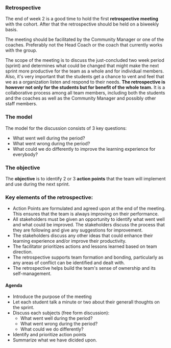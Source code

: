 ### Retrospective
The end of week 2 is a good time to hold the first **retrospective meeting** with the cohort. After that the retrospective should be held on a biweekly basis.

The meeting should be facilitated by the Community Manager or one of the coaches. Preferably not the Head Coach or the coach that currently works with the group.

The scope of the meeting is to discuss the just-concluded two week period (sprint) and determines what could be changed that might make the next sprint more productive for the team as a whole and for individual members. Also, it's very important that the students get a chance to vent and feel that we as a organization listen and respond to their needs. **The retrospective is however not only for the students but for benefit of the whole team.** It is a collaborative process among all team members, including both the students and the coaches as well as the Community Manager and possibly other staff members.

### The model
The model for the discussion consists of 3 key questions:

- What went well during the period?
- What went wrong during the period?
- What could we do differently to improve the learning experience for everybody?

### The objective
The **objective** is to identify 2 or 3 **action points** that the team will implement and use during the next sprint.

### Key elements of the retrospective:
* Action Points are formulated and agreed upon at the end of the meeting. This ensures that the team is always improving on their performance.
* All stakeholders must be given an opportunity to identify what went well and what could be improved.
The stakeholders discuss the process that they are following and give any suggestions for improvement.
* The stakeholders discuss any other ideas that could enhance their learning experience and/or improve their productivity.
* The facilitator prioritizes actions and lessons learned based on team direction.
* The retrospective supports team formation and bonding, particularly as any areas of conflict can be identified and dealt with.
* The retrospective helps build the team's sense of ownership and its self-management.

#### Agenda

- Introduce the purpose of the meeting
- Let each student talk a minute or two about their generall thoughts on the sprint.
- Discuss each subjects (free form discussion):
  - What went well during the period?
  - What went wrong during the period?
  - What could we do differently?
- Identify and prioritize action points
- Summarize what we have dicided upon.
